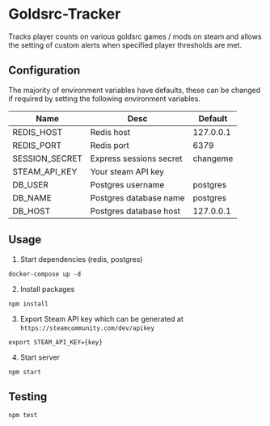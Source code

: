 # Goldsrc-Tracker

Tracks player counts on various goldsrc games / mods on steam and allows the setting of custom alerts when specified player thresholds are met.

## Configuration 
The majority of environment variables have defaults, these can be changed if required by setting the following environment variables.

| Name         | Desc                     | Default   |
|--------------|--------------------------|-----------|
|REDIS_HOST    | Redis host               | 127.0.0.1 |
|REDIS_PORT    | Redis port               | 6379      |  
|SESSION_SECRET| Express sessions secret  | changeme  |
|STEAM_API_KEY | Your steam API key       |           |
|DB_USER       | Postgres username        | postgres  |
|DB_NAME       | Postgres database name   | postgres  |
|DB_HOST       | Postgres database host   | 127.0.0.1 |

## Usage

1. Start dependencies (redis, postgres)
```
docker-compose up -d
```

2. Install packages
```
npm install
``` 
3. Export Steam API key which can be generated at `https://steamcommunity.com/dev/apikey`
```
export STEAM_API_KEY={key}
```
4. Start server
```
npm start
```

## Testing

```
npm test
```